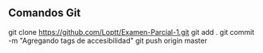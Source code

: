 ## Comandos Git

git clone https://github.com/Loptt/Examen-Parcial-1.git
git add .
git commit -m "Agregando tags de accesibilidad"
git push origin master